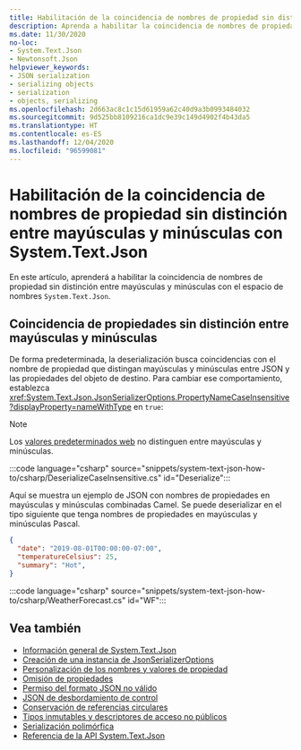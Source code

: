 ```yaml
---
title: Habilitación de la coincidencia de nombres de propiedad sin distinción entre mayúsculas y minúsculas con System.Text.Json
description: Aprenda a habilitar la coincidencia de nombres de propiedad sin distinción entre mayúsculas y minúsculas durante la serialización y deserialización de JSON en .NET.
ms.date: 11/30/2020
no-loc:
- System.Text.Json
- Newtonsoft.Json
helpviewer_keywords:
- JSON serialization
- serializing objects
- serialization
- objects, serializing
ms.openlocfilehash: 2d663ac8c1c15d61959a62c40d9a3b0993484032
ms.sourcegitcommit: 9d525bb8109216ca1dc9e39c149d4902f4b43da5
ms.translationtype: HT
ms.contentlocale: es-ES
ms.lasthandoff: 12/04/2020
ms.locfileid: "96599081"
---
```

# <a name="how-to-enable-case-insensitive-property-name-matching-with-no-locsystemtextjson"></a>Habilitación de la coincidencia de nombres de propiedad sin distinción entre mayúsculas y minúsculas con System.Text.Json

En este artículo, aprenderá a habilitar la coincidencia de nombres de propiedad sin distinción entre mayúsculas y minúsculas con el espacio de nombres `System.Text.Json`.

## <a name="case-insensitive-property-matching"></a>Coincidencia de propiedades sin distinción entre mayúsculas y minúsculas

De forma predeterminada, la deserialización busca coincidencias con el nombre de propiedad que distingan mayúsculas y minúsculas entre JSON y las propiedades del objeto de destino. Para cambiar ese comportamiento, establezca <xref:System.Text.Json.JsonSerializerOptions.PropertyNameCaseInsensitive?displayProperty=nameWithType> en `true`:

> [!NOTE]
> Los [valores predeterminados web](system-text-json-configure-options.md#web-defaults-for-jsonserializeroptions) no distinguen entre mayúsculas y minúsculas.

:::code language="csharp" source="snippets/system-text-json-how-to/csharp/DeserializeCaseInsensitive.cs" id="Deserialize":::

Aquí se muestra un ejemplo de JSON con nombres de propiedades en mayúsculas y minúsculas combinadas Camel. Se puede deserializar en el tipo siguiente que tenga nombres de propiedades en mayúsculas y minúsculas Pascal.

```json
{
  "date": "2019-08-01T00:00:00-07:00",
  "temperatureCelsius": 25,
  "summary": "Hot",
}
```

:::code language="csharp" source="snippets/system-text-json-how-to/csharp/WeatherForecast.cs" id="WF":::

## <a name="see-also"></a>Vea también

* [Información general de System.Text.Json](system-text-json-overview.md)
* [Creación de una instancia de JsonSerializerOptions](system-text-json-configure-options.md)
* [Personalización de los nombres y valores de propiedad](system-text-json-customize-properties.md)
* [Omisión de propiedades](system-text-json-ignore-properties.md)
* [Permiso del formato JSON no válido](system-text-json-invalid-json.md)
* [JSON de desbordamiento de control](system-text-json-handle-overflow.md)
* [Conservación de referencias circulares](system-text-json-preserve-references.md)
* [Tipos inmutables y descriptores de acceso no públicos](system-text-json-immutability.md)
* [Serialización polimórfica](system-text-json-polymorphism.md)
* [Referencia de la API System.Text.Json](xref:System.Text.Json)
